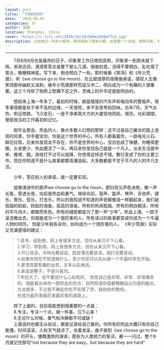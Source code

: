 ```yaml
---
layout: post
title:  "7月8月9月"
date:   2018-08-01
categories: JS
author: 张翔
location: ShangHai, China
cover: "https://i.loli.net/2018/10/10/5bbe1d94af7c4.jpg"
description: 之前做过一年的小程序，期间碰到了很多问题，这里做一个总结，很多问题，不知道微信有没有去解决。这里只是做一个简单明了的记录。
---
```

---
&emsp;&emsp;7月8月9月也是最热的日子，印象里工作日艳阳高照，印象里一到周末就下雨，淅淅沥沥，滴滴答答总是要下那么几滴，很是刻意。活得不算明白，乱吃得了胃炎，晚睡精神差。写下来，倒也明白了一些。那时候看《笑场》和《年少荒唐》，听《we choose go to the moon》，在云层很厚的夜晚做承诺，感叹人生像笑场那样幽默又讽刺，像年少荒唐那样荒诞又中二，明白成为一个有趣的人很重要。这三个月除了物质上慰藉不足之外，灵魂上的升华还是挺明白的。


&emsp;&emsp;想起来上海一年多了，最初的时候，都是隆隆的汽车声和电动车的警报声，很多事情都是处于来不及的边缘，一天很短，来不及思考和回味。去年7月，天气炎热，附近修路，飞沙走石，一座干净美观大方的大厦拔地而起，很亮，光彩熠熠，便是我当初工作最初的记忆。


&emsp;&emsp;刚毕业那会，热血灼人，像大多数人幻想的那样：这不过是自己屠龙的路上途径的风景，你手握宝剑，你是这个世界的中心，所有人都看着你，一路电光火石、鲜花红毯，后来你发现龙不存在，你不是世界的中心，宝剑也成了保健，你睡得更晚，头发更少，热血便凉了一半。再后来你发现自己就是一个凡人，业余生活是中单、推塔、跪。游戏打不过可以投降，你觉得这样还不错。敷衍变成了你的主要工作。现在你知道不是什么故事都要高潮迭起，大多数都是不甘于平凡的人的平凡生活。


&emsp;&emsp;少年，答应别人的承诺，就一定要实现。


&emsp;&emsp;就像演讲中的那声we choose go to the moon，颤抖但又声色决绝，像一声长笛，穿透长夜，向前是热血和勇气。继续向前，鼓声、笛声、琴声、吉他声，键乐、管乐、弦乐、打击乐。所以的我知道不知道的声音都像浪一样翻起来，我们是孤独的蚂蚁，跃起的海鱼，孤高的语雀。所有的热闹孤独、所有的明白糊涂，所有的平凡伟大，都黯然失色。所有的铺垫都是为了那一声“少年”，热血上涌，一腔子滚烫撒出去，你就能成为一个很厉害的人。所有读过的故事都变成你成为一个牛逼人物的经历。
但是少年我告诉你，如何成为一个很厉害的人。
《年少荒唐》实际又充满感情的建议：


> 1.读书，读到倦。网上有很多方法，但你从来沉不下心看。  
> 2.学习，学到疼。网上有很多方法，但你从来沉不下心看。  
> 3.开口说话，冷场也要说话，脸皮薄也要说话，挨打也要说话。  
> 4.如果你现在不知道做什么，至少你还可以先从做一个牛逼的学生开始。  
> 5.更漂亮更有趣的女孩，五年以后再找。  
> 6.承诺是鞭子，不是兴奋剂。  
> 7.年纪大了，也不要说什么心如死灰。 改变自己是非常、非常、非常痛苦的。我能看出来你一腔热血的优点，自然知道你孤僻懒散自以为是的缺点。方法很多，不过我不确定你吃不吃得了苦，我和你共勉吧。  
> 在成为最厉害最厉害最厉害的道路上。  


&emsp;&emsp;除了上面的，目前我能想到很重要的一点是：  
&emsp;&emsp;8.专注，专注一个点，做一件事，沉下心来！   
&emsp;&emsp;9.无论什么时候，勇气和冷静都不可或缺！  
&emsp;&emsp;上面说的也都无从验证，都是记录给自己看的。你所有的热血大概只有你自己能懂，时间滚滚，入秋天气就凉了，坐着发呆，曲子拨到《we choose go to the moon》的开头，慷慨激昂的演讲，那些为人类努力的誓词，都一一闪过，整个9月就记住那句“not because they are easy，but because they are hard”  